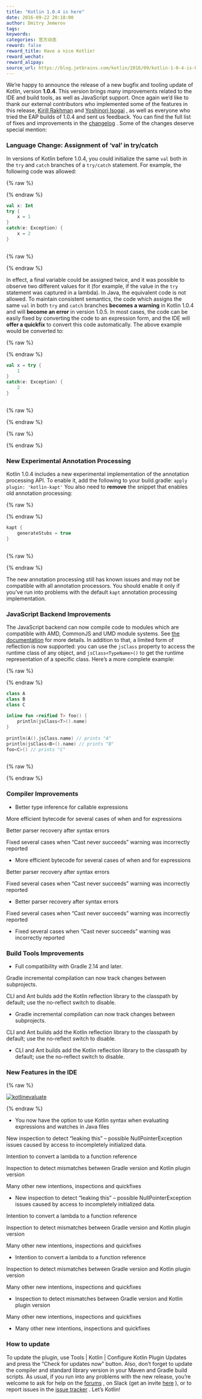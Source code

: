 ```yaml
---
title: "Kotlin 1.0.4 is here"
date: 2016-09-22 20:18:00
author: Dmitry Jemerov
tags:
keywords:
categories: 官方动态
reward: false
reward_title: Have a nice Kotlin!
reward_wechat:
reward_alipay:
source_url: https://blog.jetbrains.com/kotlin/2016/09/kotlin-1-0-4-is-here/
---
```


We’re happy to announce the release of a new bugfix and tooling update of Kotlin, version <b>1.0.4</b>. This version brings many improvements related to the IDE and build tools, as well as JavaScript support.
Once again we’d like to thank our external contributors who implemented some of the features in this release, [Kirill Rakhman](https://github.com/cypressious) and [Yoshinori Isogai](https://github.com/shiraji) , as well as everyone who tried the EAP builds of 1.0.4 and sent us feedback.
You can find the full list of fixes and improvements in the [changelog](https://github.com/JetBrains/kotlin/blob/1.0.4/ChangeLog.md) . Some of the changes deserve special mention:
### Language Change: Assignment of ‘val’ in try/catch

In versions of Kotlin before 1.0.4, you could initialize the same <code>val</code> both in the <code>try</code> and <code>catch</code> branches of a <code>try/catch</code> statement. For example, the following code was allowed:

{% raw %}
<p></p>
{% endraw %}

```kotlin
val x: Int
try {
    x = 1
}
catch(e: Exception) {
    x = 2
}
 
```

{% raw %}
<p></p>
{% endraw %}

In effect, a final variable could be assigned twice, and it was possible to observe two different values for it (for example, if the value in the <code>try</code> statement was captured in a lambda). In Java, the equivalent code is not allowed.
To maintain consistent semantics, the code which assigns the same <code>val</code> in both <code>try</code> and <code>catch</code> branches <b>becomes a warning</b> in Kotlin 1.0.4 and will <b>become an error</b> in version 1.0.5. In most cases, the code can be easily fixed by converting the code to an expression form, and the IDE will <b>offer a quickfix</b> to convert this code automatically. The above example would be converted to:

{% raw %}
<p></p>
{% endraw %}

```kotlin
val x = try {
    1
}
catch(e: Exception) {
    2
}
 
```

{% raw %}
<p></p>
{% endraw %}


{% raw %}
<p><span id="more-4275"></span></p>
{% endraw %}

### New Experimental Annotation Processing

Kotlin 1.0.4 includes a new experimental implementation of the annotation processing API. To enable it, add the following to your build.gradle:
<code>apply plugin: 'kotlin-kapt'</code>
You also need to <b>remove</b> the snippet that enables old annotation processing:

{% raw %}
<p></p>
{% endraw %}

```kotlin
kapt {
    generateStubs = true
}
 
```

{% raw %}
<p></p>
{% endraw %}

The new annotation processing still has known issues and may not be compatible with all annotation processors. You should enable it only if you’ve run into problems with the default <code>kapt</code> annotation processing implementation.
### JavaScript Backend Improvements

The JavaScript backend can now compile code to modules which are compatible with AMD, CommonJS and UMD module systems. See [the documentation](http://kotlinlang.org/docs/reference/js-modules.html) for more details.
In addition to that, a limited form of reflection is now supported: you can use the <code>jsClass</code> property to access the runtime class of any object, and <code>jsClass&lt;TypeName&gt;()</code> to get the runtime representation of a specific class. Here’s a more complete example:

{% raw %}
<p></p>
{% endraw %}

```kotlin
class A
class B
class C
 
inline fun <reified T> foo() {
    println(jsClass<T>().name)
}
 
println(A().jsClass.name) // prints "A"
println(jsClass<B>().name) // prints "B"
foo<C>() // prints "C"
 
```

{% raw %}
<p></p>
{% endraw %}

### Compiler Improvements


* Better type inference for callable expressions

More efficient bytecode for several cases of when and for expressions

Better parser recovery after syntax errors

Fixed several cases when “Cast never succeeds” warning was incorrectly reported
* More efficient bytecode for several cases of when and for expressions

Better parser recovery after syntax errors

Fixed several cases when “Cast never succeeds” warning was incorrectly reported
* Better parser recovery after syntax errors

Fixed several cases when “Cast never succeeds” warning was incorrectly reported
* Fixed several cases when “Cast never succeeds” warning was incorrectly reported

### Build Tools Improvements


* Full compatibility with Gradle 2.14 and later.

Gradle incremental compilation can now track changes between subprojects.

CLI and Ant builds add the Kotlin reflection library to the classpath by default; use the no-reflect switch to disable.
* Gradle incremental compilation can now track changes between subprojects.

CLI and Ant builds add the Kotlin reflection library to the classpath by default; use the no-reflect switch to disable.
* CLI and Ant builds add the Kotlin reflection library to the classpath by default; use the no-reflect switch to disable.

### New Features in the IDE


{% raw %}
<p><a href="https://i1.wp.com/blog.jetbrains.com/kotlin/files/2016/09/KotlinEvaluate.png?ssl=1" rel="attachment wp-att-4285"><img alt="kotlinevaluate" class="alignnone size-full wp-image-4285" data-recalc-dims="1" src="https://i1.wp.com/blog.jetbrains.com/kotlin/files/2016/09/KotlinEvaluate.png?resize=640%2C648&amp;ssl=1"/></a></p>
{% endraw %}


* You now have the option to use Kotlin syntax when evaluating expressions and watches in Java files

New inspection to detect “leaking this” – possible NullPointerException issues caused by access to incompletely initialized data.

Intention to convert a lambda to a function reference

Inspection to detect mismatches between Gradle version and Kotlin plugin version

Many other new intentions, inspections and quickfixes
* New inspection to detect “leaking this” – possible NullPointerException issues caused by access to incompletely initialized data.

Intention to convert a lambda to a function reference

Inspection to detect mismatches between Gradle version and Kotlin plugin version

Many other new intentions, inspections and quickfixes
* Intention to convert a lambda to a function reference

Inspection to detect mismatches between Gradle version and Kotlin plugin version

Many other new intentions, inspections and quickfixes
* Inspection to detect mismatches between Gradle version and Kotlin plugin version

Many other new intentions, inspections and quickfixes
* Many other new intentions, inspections and quickfixes

### How to update

To update the plugin, use Tools | Kotlin | Configure Kotlin Plugin Updates and press the “Check for updates now” button. Also, don’t forget to update the compiler and standard library version in your Maven and Gradle build scripts.
As usual, if you run into any problems with the new release, you’re welcome to ask for help on the [forums](https://discuss.kotlinlang.org/) , on Slack (get an invite [here](http://kotlinslackin.herokuapp.com/) ), or to report issues in the [issue tracker](https://youtrack.jetbrains.com/issues/KT) .
Let’s Kotlin!
